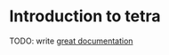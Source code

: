 # Introduction to tetra

TODO: write [great documentation](http://jacobian.org/writing/great-documentation/what-to-write/)
